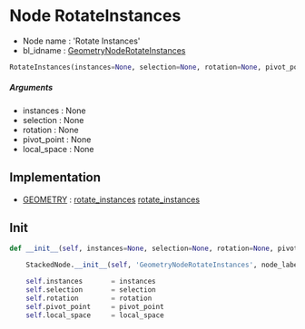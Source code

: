 # Node RotateInstances

- Node name : 'Rotate Instances'
- bl_idname : [GeometryNodeRotateInstances](https://docs.blender.org/api/current/bpy.types.GeometryNodeRotateInstances.html)


``` python
RotateInstances(instances=None, selection=None, rotation=None, pivot_point=None, local_space=None, node_label=None, node_color=None)
```
##### Arguments

- instances : None
- selection : None
- rotation : None
- pivot_point : None
- local_space : None

## Implementation

- [GEOMETRY](/docs/GeoNodes/socket_GEOMETRY.md) : [rotate_instances](/docs/GeoNodes/socket_GEOMETRY.md#rotate_instances) [rotate_instances](/docs/GeoNodes/socket_GEOMETRY.md#rotate_instances)

## Init

``` python
def __init__(self, instances=None, selection=None, rotation=None, pivot_point=None, local_space=None, node_label=None, node_color=None):

    StackedNode.__init__(self, 'GeometryNodeRotateInstances', node_label=node_label, node_color=node_color)

    self.instances       = instances
    self.selection       = selection
    self.rotation        = rotation
    self.pivot_point     = pivot_point
    self.local_space     = local_space
```
